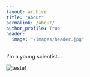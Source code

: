 ```yaml
---
layout: archive
title: "About"
permalink: /about/
author_profile: True
header:
  image: "/images/header.jpg"
---
```


I'm a young scientist...

<img src="{{ site.url }}{{ site.baseurl }}/images/bio.jpeg" alt="teste1">
